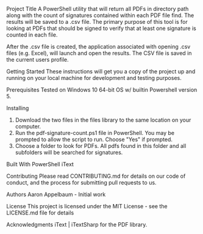 Project Title
A PowerShell utility that will return all PDFs in directory path along with the count of signatures contained within each PDF file find. The results will be saved to a .csv file. The primary purpose of this tool is for looking at PDFs that should be signed to verify that at least one signature is counted in each file.

After the .csv file is created, the application associated with opening .csv files (e.g. Excel), will launch and open the results. The CSV file is saved in the current users profile.

Getting Started
These instructions will get you a copy of the project up and running on your local machine for development and testing purposes.

Prerequisites
Tested on Windows 10 64-bit OS w/ builtin Powershell version 5.


Installing
1. Download the two files in the files library to the same location on your computer.
2. Run the pdf-signature-count.ps1 file in PowerShell. You may be prompted to allow the script to run. Choose "Yes" if prompted.
3. Choose a folder to look for PDFs. All pdfs found in this folder and all subfolders will be searched for signatures.

Built With
PowerShell
iText

Contributing
Please read CONTRIBUTING.md for details on our code of conduct, and the process for submitting pull requests to us.

Authors
Aaron Appelbaum - Initial work

License
This project is licensed under the MIT License - see the LICENSE.md file for details

Acknowledgments
iText | iTextSharp for the PDF library.
